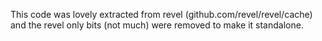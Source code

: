 This code was lovely extracted from revel (github.com/revel/revel/cache) and
the revel only bits (not much) were removed to make it standalone.
